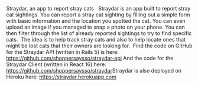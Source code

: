 Straydar, an app to report stray cats
​
​
Straydar is an app built to report stray cat sightings. You can report a stray cat sighting by filling out a simple form with basic information and the location you spotted the cat.  You can even upload an image if you managed to snap a photo on your phone. You can then filter through the list of already reported sightings to try to find specific cats.
​
The idea is to help track stray cats and also to help locate ones that might be lost cats that their owners are looking for.
​
Find the code on GitHub for the Straydar API (written in Rails 5) is here: https://github.com/shoppersaysso/straydar-api
And the code for the Straydar Client (written in React 16) here: https://github.com/shoppersaysso/straydar
​
Straydar is also deployed on Heroku here: https://straydar.herokuapp.com

